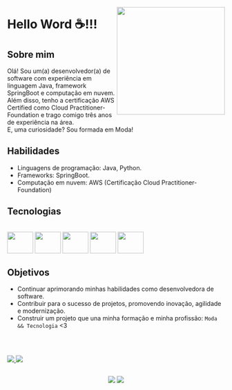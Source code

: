 <div dsplay="inline-block">
<img align="right" width="250px" style="margin-top:-20px" src="https://github.com/mkimie/mkimie/assets/137451414/e487b3d2-d663-4e9c-a13c-7984e5db59d5">

# Hello Word ☕!!!

##  Sobre mim
Olá! Sou um(a) desenvolvedor(a) de software com experiência em linguagem Java, framework SpringBoot e computação em nuvem.
Além disso, tenho a certificação AWS Certified como Cloud Practitioner-Foundation e trago comigo três anos de experiência na área. 
<br>
E, uma curiosidade? Sou formada em Moda!

## Habilidades
- Linguagens de programação: Java, Python.
- Frameworks: SpringBoot.
- Computação em nuvem: AWS (Certificação Cloud Practitioner-Foundation)

## Tecnologias
<br>
  <img height="50" width="60" src="https://cdn.jsdelivr.net/gh/devicons/devicon/icons/java/java-original-wordmark.svg"/>
  <img height="50" width="60" src="https://cdn.jsdelivr.net/gh/devicons/devicon/icons/spring/spring-original-wordmark.svg"/> 
  <img height="50" width="60" src="https://cdn.jsdelivr.net/gh/devicons/devicon/icons/python/python-original-wordmark.svg"/> 
  <img height="50" width="60" src="https://cdn.jsdelivr.net/gh/devicons/devicon/icons/postgresql/postgresql-original-wordmark.svg"/>
  <img height="50" width="60" src="https://cdn.jsdelivr.net/gh/devicons/devicon/icons/mysql/mysql-original-wordmark.svg"/>
<br>

## Objetivos
- Continuar aprimorando minhas habilidades como desenvolvedora de software.
- Contribuir para o sucesso de projetos, promovendo inovação, agilidade e modernização.
- Construir um projeto que una minha formação e minha profissão: <code>Moda && Tecnologia</code> <3
<br>

##
<a href="https://github.com/mkimie">
  <img heigth="180em" src="https://github-readme-stats.vercel.app/api?username=mkimie&show_icons=true&theme=dracula">
  <img heigth="180em" src="https://github-readme-stats.vercel.app/api/top-langs/?username=mkimie&layout=compact&show_icons=true&theme=dracula">
<br>

## 
<div align="center">
  <a href = "mailto:mkhamatsu@outlook.com"><img src="https://img.shields.io/badge/-Gmail-%23333?style=for-the-badge&logo=gmail&logoColor=white" target="_blank"></a>
  <a href="https://www.linkedin.com/in/moniquehamatsu/" target="_blank"><img src="https://img.shields.io/badge/-LinkedIn-%230077B5?style=for-the-badge&logo=linkedin&logoColor=white" target="_blank"></a> 
</div>
</div>









